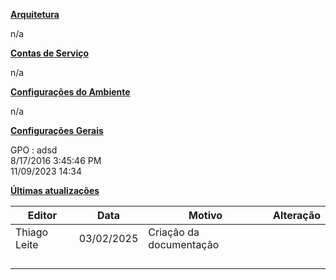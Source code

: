 **<u>Arquitetura</u>**

n/a

**<u>Contas de Serviço</u>**

n/a

**<u>Configurações do Ambiente</u>**

n/a

**<u>Configurações Gerais</u>**

GPO : adsd  
8/17/2016 3:45:46 PM  
11/09/2023 14:34

**<u>Últimas atualizações</u>**

| Editor | Data | Motivo | Alteração |
| --- | --- | --- | --- |
| Thiago Leite | 03/02/2025 | Criação da documentação |     |
|     |     |     |     |
|     |     |     |     |
|     |     |     |     |
|     |     |     |     |